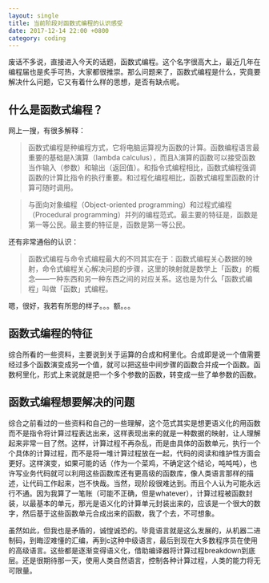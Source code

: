 ```yaml
---
layout: single
title: 当前阶段对函数式编程的认识感受
date: 2017-12-14 22:00 +0800
category: coding
---
```


废话不多说，直接进入今天的话题，函数式编程。这个名字很高大上，最近几年在编程届也是炙手可热，大家都很推崇。那么问题来了，函数式编程是什么，究竟要解决什么问题，它又有着什么样的思想，是否有缺点呢。

## 什么是函数式编程？

网上一搜，有很多解释：

> 函数式编程是种编程方式，它将电脑运算视为函数的计算。函数编程语言最重要的基础是λ演算（lambda calculus），而且λ演算的函数可以接受函数当作输入（参数）和输出（返回值）。和指令式编程相比，函数式编程强调函数的计算比指令的执行重要。和过程化编程相比，函数式编程里函数的计算可随时调用。

> 与面向对象编程（Object-oriented programming）和过程式编程（Procedural programming）并列的编程范式。最主要的特征是，函数是第一等公民。最主要的特征是，函数是第一等公民。

还有非常通俗的认识：

> 函数式编程与命令式编程最大的不同其实在于：函数式编程关心数据的映射，命令式编程关心解决问题的步骤，这里的映射就是数学上「函数」的概念——一种东西和另一种东西之间的对应关系。这也是为什么「函数式编程」叫做「函数」式编程。

嗯，很好，我若有所思的样子。。。额。。。

## 函数式编程的特征

综合所看的一些资料，主要说到关于运算的合成和柯里化。合成即是说一个值需要经过多个函数演变成另一个值，就可以把这些中间步骤的函数合并成一个函数。函数柯里化，形式上来说就是把一个多个参数的函数，转变成一些了单参数的函数。

## 函数式编程想要解决的问题

综合之前看过的一些资料和自己的一些理解，这个范式其实是想更语义化的用函数而不是指令将计算过程表达出来，这样表现出来的就是一种数据的映射，让人理解起来非常一目了然。这样，计算过程不再杂乱，而是由具体的函数单元，执行一个个具体的计算过程，而不是将一堆计算过程放在一起，代码的阅读和维护性方面会更好。这样演变，如果可能的话（作为一个菜鸡，不确定这个结论，吨吨吨），也许写业务代码就可以利用这些函数库还有更高级的函数库，像人类语言那样的描述，让代码工作起来，岂不快哉。当然，现阶段很难达到。而且个人认为可能永远行不通。因为我算了一笔账（可能不正确，但是whatever），计算过程被函数封装，以最基本的单元，那光是语义化的计算单元封装出来的，应该是一个很大的数字，然后基于这些函数单元合成出来的函数，我了个去，不可想象。

虽然如此，但我也是矛盾的，诚惶诚恐的。毕竟语言就是这么发展的，从机器二进制码，到晦涩难懂的汇编，再到c这种中级语言，最后到现在大多数程序员在使用的高级语言。这些都是逐渐变得语义化，借助编译器将计算过程breakdown到底层。还是很期待那一天，使用人类自然语言，控制各种计算过程，人类的能力将无可限量。



